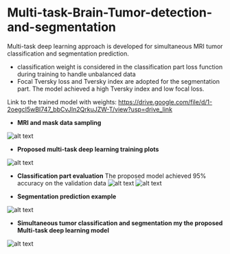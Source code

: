 # Multi-task-Brain-Tumor-detection-and-segmentation
Multi-task deep learning approach is developed for simultaneous MRI tumor classification and segmentation prediction.
* classification weight is considered in the classification part loss function during training to handle unbalanced data
* Focal Tversky loss and Tversky index are adopted for the segmentation part. The model achieved a high Tversky index and low focal loss.

Link to the trained model with weights: https://drive.google.com/file/d/1-2oegcI5wBI747_bbCvJIn2QrkuJZW-T/view?usp=drive_link

* **MRI and mask data sampling**

![alt text](https://github.com/Michael-HK/Multi-task-Brain-Tumor-detection-and-segmentation/blob/main/images/MRI%20sampling.png?raw=true)

* **Proposed multi-task deep learning training plots**

![alt text](https://github.com/Michael-HK/Multi-task-Brain-Tumor-detection-and-segmentation/blob/main/images/model%20training%20plots.png?raw=true)

* **Classification part evaluation**
The proposed model achieved 95% accuracy on the validation data
![alt text](https://github.com/Michael-HK/Multi-task-Brain-Tumor-detection-and-segmentation/blob/main/images/classification%20report.png?raw=true)
![alt text](https://github.com/Michael-HK/Multi-task-Brain-Tumor-detection-and-segmentation/blob/main/images/classification%20confusion%20matrix.png?raw=true)


* **Segmentation prediction example**

![alt text](https://github.com/Michael-HK/Multi-task-Brain-Tumor-detection-and-segmentation/blob/main/images/segmentation%20prediction.png?raw=true)

* **Simultaneous tumor classification and segmentation my the proposed Multi-task deep learning model**

![alt text](https://github.com/Michael-HK/Multi-task-Brain-Tumor-detection-and-segmentation/blob/main/images/tumor%20MRI%20clasisfication%20and%20segmentation.png?raw=true)

